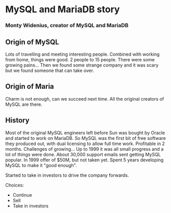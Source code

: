 # MySQL and MariaDB story

### Monty Widenius, creator of MySQL and MariaDB

## Origin of MySQL

Lots of travelling and meeting interesting people. Combined with working from home, things were good. 2 people to 15 people. There were some growing pains... Then we found some strange company and it was scary but we found someone that can take over.

## Origin of Maria

Charm is not enough, can we succeed next time. All the original creators of MySQL are there.

## History

Most of the original MySQL engineers left before Sun was bought by Oracle and started to work on MariaDB. So MySQL was the first bit of free software they produced out, with dual licensing to allow full time work. Profitable in 2 months. Challenges of growing... Up to 1999 it was all small progress and a lot of things were done. About 30,000 support emails sent getting MySQL popular. In 1999 offer of $50M, but not taken yet. Spent 5 years developing MySQL to make it "good enough".

Started to take in investors to drive the company forwards.

Choices:
- Continue
- Sell
- Take in investors


